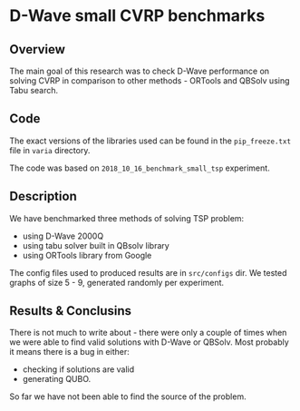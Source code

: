 # D-Wave small CVRP benchmarks

## Overview

The main goal of this research was to check D-Wave performance on solving CVRP in comparison to other methods - ORTools and QBSolv using Tabu search.

## Code 

The exact versions of the libraries used can be found in the `pip_freeze.txt` file in `varia` directory.

The code was based on `2018_10_16_benchmark_small_tsp` experiment.

## Description

We have benchmarked three methods of solving TSP problem:
- using D-Wave 2000Q 
- using tabu solver built in QBsolv library
- using ORTools library from Google

The config files used to produced results are in `src/configs` dir.
We tested graphs of size 5 - 9, generated randomly per experiment.


## Results & Conclusins

There is not much to write about - there were only a couple of times when we were able to find valid solutions with D-Wave or QBSolv. Most probably it means there is a bug in either:

- checking if solutions are valid
- generating QUBO.

So far we have not been able to find the source of the problem.